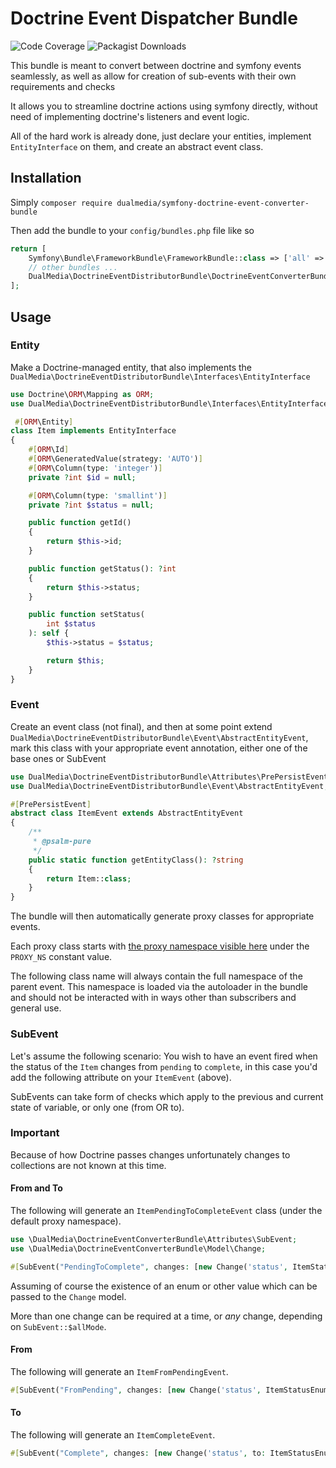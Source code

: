 # Doctrine Event Dispatcher Bundle

![Code Coverage](https://camo.githubusercontent.com/76e1ee9ebc5150b0fb1e9c152f56616e9b2eadd4b57ecf0f9d83895c06fb3b8c/68747470733a2f2f696d672e736869656c64732e696f2f62616467652f436f6465253230436f7665726167652d37322532352d79656c6c6f773f7374796c653d666c6174)
![Packagist Downloads](https://img.shields.io/packagist/dt/dualmedia/symfony-doctrine-event-converter-bundle)

This bundle is meant to convert between doctrine and symfony events seamlessly, as well as allow for creation of sub-events with their own requirements and checks

It allows you to streamline doctrine actions using symfony directly, without need of implementing doctrine's listeners and event logic.

All of the hard work is already done, just declare your entities, implement `EntityInterface` on them, and create an abstract event class.

## Installation

Simply `composer require dualmedia/symfony-doctrine-event-converter-bundle`

Then add the bundle to your `config/bundles.php` file like so

```php
return [
    Symfony\Bundle\FrameworkBundle\FrameworkBundle::class => ['all' => true],
    // other bundles ...
    DualMedia\DoctrineEventDistributorBundle\DoctrineEventConverterBundle::class => ['all' => true],
];
```

## Usage

### Entity
Make a Doctrine-managed entity, that also implements the `DualMedia\DoctrineEventDistributorBundle\Interfaces\EntityInterface`

```php
use Doctrine\ORM\Mapping as ORM;
use DualMedia\DoctrineEventDistributorBundle\Interfaces\EntityInterface;

 #[ORM\Entity]
class Item implements EntityInterface
{
    #[ORM\Id]
    #[ORM\GeneratedValue(strategy: 'AUTO')]
    #[ORM\Column(type: 'integer')]
    private ?int $id = null;

    #[ORM\Column(type: 'smallint')]
    private ?int $status = null;

    public function getId()
    {
        return $this->id;
    }

    public function getStatus(): ?int
    {
        return $this->status;
    }

    public function setStatus(
        int $status
    ): self {
        $this->status = $status;

        return $this;
    }
}
```

### Event
Create an event class (not final), and then at some point extend `DualMedia\DoctrineEventDistributorBundle\Event\AbstractEntityEvent`, 
mark this class with your appropriate event annotation, either one of the base ones or SubEvent

```php
use DualMedia\DoctrineEventDistributorBundle\Attributes\PrePersistEvent;
use DualMedia\DoctrineEventDistributorBundle\Event\AbstractEntityEvent;

#[PrePersistEvent]
abstract class ItemEvent extends AbstractEntityEvent
{
    /**
     * @psalm-pure
     */
    public static function getEntityClass(): ?string
    {
        return Item::class;
    }
}
```

The bundle will then automatically generate proxy classes for appropriate events.

Each proxy class starts with [the proxy namespace visible here](src/Proxy/Generator.php) under the `PROXY_NS` constant value.

The following class name will always contain the full namespace of the parent event. This namespace is loaded via the autoloader in the bundle and should not be interacted with in ways other than subscribers and general use.

### SubEvent

Let's assume the following scenario: You wish to have an event fired when the status of the `Item` changes from `pending` to `complete`,
in this case you'd add the following attribute on your `ItemEvent` (above).

SubEvents can take form of checks which apply to the previous and current state of variable, or only one (from OR to).

### Important

Because of how Doctrine passes changes unfortunately changes to collections are not known at this time.

#### From and To

The following will generate an `ItemPendingToCompleteEvent` class (under the default proxy namespace).

```php
use \DualMedia\DoctrineEventConverterBundle\Attributes\SubEvent;
use \DualMedia\DoctrineEventConverterBundle\Model\Change;

#[SubEvent("PendingToComplete", changes: [new Change('status', ItemStatusEnum::Pending, ItemStatusEnum::Complete)])]
```

Assuming of course the existence of an enum or other value which can be passed to the `Change` model.

More than one change can be required at a time, or _any_ change, depending on `SubEvent::$allMode`.

#### From

The following will generate an `ItemFromPendingEvent`.

```php
#[SubEvent("FromPending", changes: [new Change('status', ItemStatusEnum::Pending)])]
```

#### To

The following will generate an `ItemCompleteEvent`.

```php
#[SubEvent("Complete", changes: [new Change('status', to: ItemStatusEnum::Complete)])]
```